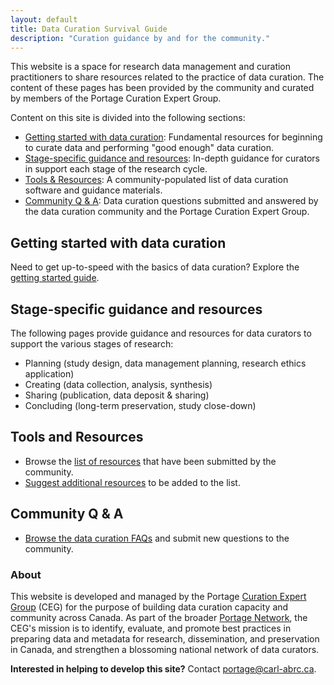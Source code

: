 ```yaml
---
layout: default
title: Data Curation Survival Guide
description: "Curation guidance by and for the community."
--- 
```


This website is a space for research data management and curation practitioners to share resources related to the practice of data curation. The content of these pages has been provided by the community and curated by members of the Portage Curation Expert Group. 

Content on this site is divided into the following sections: 
* [Getting started with data curation](#getting-started-with-data-curation): Fundamental resources for beginning to curate data and performing "good enough" data curation. 
* [Stage-specific guidance and resources](#stage-specific-guidance-and-resources): In-depth guidance for curators in support each stage of the research cycle.  
* [Tools & Resources](#tools-and-resources): A community-populated list of data curation software and guidance materials. 
* [Community Q & A](#community-q--a): Data curation questions submitted and answered by the data curation community and the Portage Curation Expert Group. 

## Getting started with data curation
Need to get up-to-speed with the basics of data curation? Explore the [getting started guide](/getting-started). 

## Stage-specific guidance and resources 
The following pages provide guidance and resources for data curators to support the various stages of research:
* Planning (study design, data management planning, research ethics application)
* Creating (data collection, analysis, synthesis)
* Sharing (publication, data deposit & sharing)
* Concluding (long-term preservation, study close-down)

## Tools and Resources
* Browse the [list of resources](/tools-and-resources) that have been submitted by the community. 
* [Suggest additional resources](/submit-a-resource) to be added to the list.  

## Community Q & A
* [Browse the data curation FAQs](/q-and-a) and submit new questions to the community.

### About 
This website is developed and managed by the Portage [Curation Expert Group](https://portagenetwork.ca/network-of-experts/curation-expert-group/) (CEG) for the purpose of building data curation capacity and community across Canada. As part of the broader [Portage Network](https://portagenetwork.ca/), the CEG's mission is to identify, evaluate, and promote best practices in preparing data and metadata for research, dissemination, and preservation in Canada, and strengthen a blossoming national network of data curators. 

**Interested in helping to develop this site?** Contact [portage@carl-abrc.ca](mailto:portage@carl-abrc.ca).

